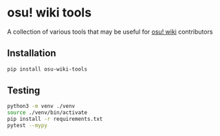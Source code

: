 # osu! wiki tools

A collection of various tools that may be useful for [osu! wiki](https://osu.ppy.sh/wiki/) contributors

## Installation

```sh
pip install osu-wiki-tools
```

## Testing

```sh
python3 -m venv ./venv
source ./venv/bin/activate
pip install -r requirements.txt
pytest --mypy
```
